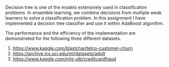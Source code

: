 Decision tree is one of the models extensively used in classification problems. In ensemble
learning, we combine decisions from multiple weak learners to solve a classification problem. In
this assignment I have implemented a decision tree classifier and use it within AdaBoost algorithm.

The performance and the efficiency of the implementation are demonstrated for the following
three different datasets.
1. https://www.kaggle.com/blastchar/telco-customer-churn
2. https://archive.ics.uci.edu/ml/datasets/adult
3. https://www.kaggle.com/mlg-ulb/creditcardfraud

